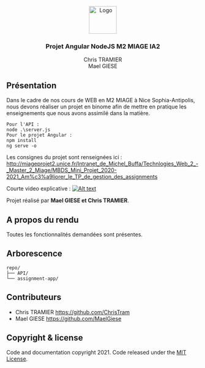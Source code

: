 <p align="center">
  <a href="https://github.com/ChrisTram/Angular-NodeJS-IA2-project">
    <img src="https://angular-exercises.ninja-squad.com/assets/img/angular.png" alt="Logo" width=72 height=72>
  </a>

  <h3 align="center">Projet Angular NodeJS M2 MIAGE IA2</h3>

  <p align="center">
    Chris TRAMIER
    <br>
    Mael GIESE
    <br>
  </p>
</p>

## Présentation

Dans le cadre de nos cours de WEB en M2 MIAGE à Nice Sophia-Antipolis, nous devons réaliser un projet en binome afin de mettre en pratique les enseignements que nous avons assimilé dans la matière.

```text
Pour l'API : 
node .\server.js
Pour le projet Angular :
npm install
ng serve -o
```

Les consignes du projet sont renseignées ici : http://miageprojet2.unice.fr/Intranet_de_Michel_Buffa/Technlogies_Web_2_-_Master_2_Miage/MBDS_Mini_Projet_2020-2021_Am%c3%a9liorer_le_TP_de_gestion_des_assignments

Courte video explicative : [![Alt text](https://img.youtube.com/vi/rrIDxWFPoXE/0.jpg)](https://www.youtube.com/watch?v=rrIDxWFPoXE) 

Projet réalisé par **Mael GIESE et Chris TRAMIER**.

## A propos du rendu

Toutes les fonctionnalités demandées sont présentes. 

## Arborescence


```text
repo/
├── API/
└── assignment-app/
```

## Contributeurs


- Chris TRAMIER https://github.com/ChrisTram
- Mael GIESE https://github.com/MaelGiese


## Copyright & license

Code and documentation copyright 2021. Code released under the [MIT License](https://reponame/blob/master/LICENSE).
